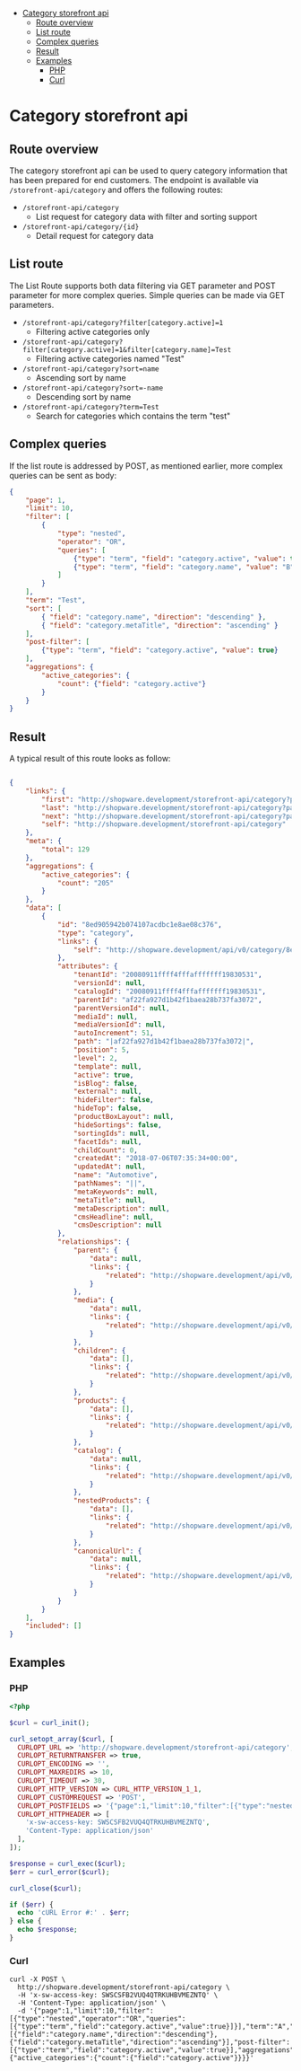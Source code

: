 - [Category storefront api](#category-storefront-api)
  * [Route overview](#route-overview)
  * [List route](#list-route)
  * [Complex queries](#complex-queries)
  * [Result](#result)
  * [Examples](#examples)
    + [PHP](#php)
    + [Curl](#curl)

# Category storefront api

## Route overview
The category storefront api can be used to query category information that has been prepared for end customers.
The endpoint is available via `/storefront-api/category` and offers the following routes:
* `/storefront-api/category`
    * List request for category data with filter and sorting support
* `/storefront-api/category/{id} `
    * Detail request for category data 

## List route
The List Route supports both data filtering via GET parameter and POST parameter for more complex queries. Simple queries can be made via GET parameters.

* `/storefront-api/category?filter[category.active]=1`
    * Filtering active categories only
* `/storefront-api/category?filter[category.active]=1&filter[category.name]=Test`
    * Filtering active categories named "Test"
* `/storefront-api/category?sort=name`
    * Ascending sort by name
* `/storefront-api/category?sort=-name`
    * Descending sort by name
* `/storefront-api/category?term=Test`
    * Search for categories which contains the term "test"
    
## Complex queries        
If the list route is addressed by POST, as mentioned earlier, more complex queries can be sent as body:
```json
{
    "page": 1,
    "limit": 10,
    "filter": [
        {
            "type": "nested",
            "operator": "OR",
            "queries": [
                {"type": "term", "field": "category.active", "value": true},
                {"type": "term", "field": "category.name", "value": "B"}
            ]
        }
    ],
    "term": "Test",
    "sort": [
        { "field": "category.name", "direction": "descending" },
        { "field": "category.metaTitle", "direction": "ascending" }
    ],
    "post-filter": [
        {"type": "term", "field": "category.active", "value": true}
    ],
    "aggregations": {
        "active_categories": {
            "count": {"field": "category.active"}
        }
    }
}
```

## Result
A typical result of this route looks as follow:
```json

{
    "links": {
        "first": "http://shopware.development/storefront-api/category?page=1&limit=1",
        "last": "http://shopware.development/storefront-api/category?page=33&limit=1",
        "next": "http://shopware.development/storefront-api/category?page=2&limit=1",
        "self": "http://shopware.development/storefront-api/category"
    },
    "meta": {
        "total": 129
    },
    "aggregations": {
        "active_categories": {
            "count": "205"
        }
    },
    "data": [
        {
            "id": "8ed905942b074107acdbc1e8ae08c376",
            "type": "category",
            "links": {
                "self": "http://shopware.development/api/v0/category/8ed905942b074107acdbc1e8ae08c376"
            },
            "attributes": {
                "tenantId": "20080911ffff4fffafffffff19830531",
                "versionId": null,
                "catalogId": "20080911ffff4fffafffffff19830531",
                "parentId": "af22fa927d1b42f1baea28b737fa3072",
                "parentVersionId": null,
                "mediaId": null,
                "mediaVersionId": null,
                "autoIncrement": 51,
                "path": "|af22fa927d1b42f1baea28b737fa3072|",
                "position": 5,
                "level": 2,
                "template": null,
                "active": true,
                "isBlog": false,
                "external": null,
                "hideFilter": false,
                "hideTop": false,
                "productBoxLayout": null,
                "hideSortings": false,
                "sortingIds": null,
                "facetIds": null,
                "childCount": 0,
                "createdAt": "2018-07-06T07:35:34+00:00",
                "updatedAt": null,
                "name": "Automotive",
                "pathNames": "||",
                "metaKeywords": null,
                "metaTitle": null,
                "metaDescription": null,
                "cmsHeadline": null,
                "cmsDescription": null
            },
            "relationships": {
                "parent": {
                    "data": null,
                    "links": {
                        "related": "http://shopware.development/api/v0/category/8ed905942b074107acdbc1e8ae08c376/parent"
                    }
                },
                "media": {
                    "data": null,
                    "links": {
                        "related": "http://shopware.development/api/v0/category/8ed905942b074107acdbc1e8ae08c376/media"
                    }
                },
                "children": {
                    "data": [],
                    "links": {
                        "related": "http://shopware.development/api/v0/category/8ed905942b074107acdbc1e8ae08c376/children"
                    }
                },
                "products": {
                    "data": [],
                    "links": {
                        "related": "http://shopware.development/api/v0/category/8ed905942b074107acdbc1e8ae08c376/products"
                    }
                },
                "catalog": {
                    "data": null,
                    "links": {
                        "related": "http://shopware.development/api/v0/category/8ed905942b074107acdbc1e8ae08c376/catalog"
                    }
                },
                "nestedProducts": {
                    "data": [],
                    "links": {
                        "related": "http://shopware.development/api/v0/category/8ed905942b074107acdbc1e8ae08c376/nested-products"
                    }
                },
                "canonicalUrl": {
                    "data": null,
                    "links": {
                        "related": "http://shopware.development/api/v0/category/8ed905942b074107acdbc1e8ae08c376/canonical-url"
                    }
                }
            }
        }
    ],
    "included": []
}
```

## Examples

### PHP
```php
<?php

$curl = curl_init();

curl_setopt_array($curl, [
  CURLOPT_URL => 'http://shopware.development/storefront-api/category',
  CURLOPT_RETURNTRANSFER => true,
  CURLOPT_ENCODING => '',
  CURLOPT_MAXREDIRS => 10,
  CURLOPT_TIMEOUT => 30,
  CURLOPT_HTTP_VERSION => CURL_HTTP_VERSION_1_1,
  CURLOPT_CUSTOMREQUEST => 'POST',
  CURLOPT_POSTFIELDS => '{"page":1,"limit":10,"filter":[{"type":"nested","operator":"OR","queries":[{"type":"term","field":"category.active","value":true}]}],"term":"A","sort":[{"field":"category.name","direction":"descending"},{"field":"category.metaTitle","direction":"ascending"}],"post-filter":[{"type":"term","field":"category.active","value":true}],"aggregations":{"active_categories":{"count":{"field":"category.active"}}}}',
  CURLOPT_HTTPHEADER => [
    'x-sw-access-key: SWSCSFB2VUQ4QTRKUHBVMEZNTQ',
    'Content-Type: application/json'
  ],
]);

$response = curl_exec($curl);
$err = curl_error($curl);

curl_close($curl);

if ($err) {
  echo 'cURL Error #:' . $err;
} else {
  echo $response;
}
```

### Curl
```
curl -X POST \
  http://shopware.development/storefront-api/category \
  -H 'x-sw-access-key: SWSCSFB2VUQ4QTRKUHBVMEZNTQ' \
  -H 'Content-Type: application/json' \
  -d '{"page":1,"limit":10,"filter":[{"type":"nested","operator":"OR","queries":[{"type":"term","field":"category.active","value":true}]}],"term":"A","sort":[{"field":"category.name","direction":"descending"},{"field":"category.metaTitle","direction":"ascending"}],"post-filter":[{"type":"term","field":"category.active","value":true}],"aggregations":{"active_categories":{"count":{"field":"category.active"}}}}'
```

